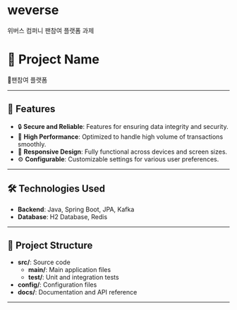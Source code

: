 # weverse
위버스 컴퍼니 팬참여 플랫폼 과제

# 📌 Project Name
팬참여 플랫폼 

---

## 🌟 Features

- 🔒 **Secure and Reliable**: Features for ensuring data integrity and security.
- 🚀 **High Performance**: Optimized to handle high volume of transactions smoothly.
- 📱 **Responsive Design**: Fully functional across devices and screen sizes.
- ⚙️ **Configurable**: Customizable settings for various user preferences.

---

## 🛠️ Technologies Used
- **Backend**: Java, Spring Boot, JPA, Kafka
- **Database**: H2 Database, Redis
---


## 📂 Project Structure

- **src/**: Source code
  - **main/**: Main application files
  - **test/**: Unit and integration tests
- **config/**: Configuration files
- **docs/**: Documentation and API reference

---


